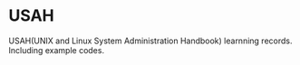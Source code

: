 # USAH
USAH(UNIX and Linux System Administration Handbook) learnning records. Including example codes.
